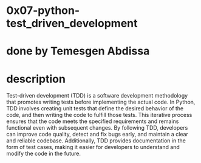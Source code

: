#  0x07-python-test_driven_development
# done by Temesgen Abdissa
# description
Test-driven development (TDD) is a software development methodology that promotes writing tests before implementing the actual code. In Python, TDD involves creating unit tests that define the desired behavior of the code, and then writing the code to fulfill those tests. This iterative process ensures that the code meets the specified requirements and remains functional even with subsequent changes. By following TDD, developers can improve code quality, detect and fix bugs early, and maintain a clear and reliable codebase. Additionally, TDD provides documentation in the form of test cases, making it easier for developers to understand and modify the code in the future.

